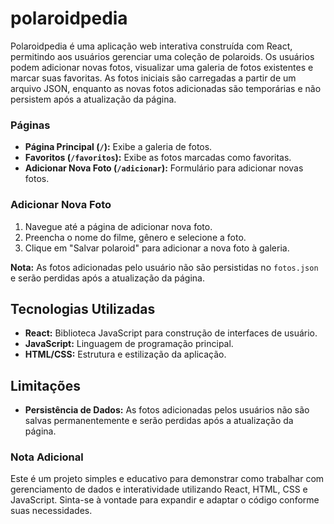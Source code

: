 # polaroidpedia
Polaroidpedia é uma aplicação web interativa construída com React, permitindo aos usuários gerenciar uma coleção de polaroids. Os usuários podem adicionar novas fotos, visualizar uma galeria de fotos existentes e marcar suas favoritas. As fotos iniciais são carregadas a partir de um arquivo JSON, enquanto as novas fotos adicionadas são temporárias e não persistem após a atualização da página.

### Páginas

- **Página Principal (`/`):** Exibe a galeria de fotos.
- **Favoritos (`/favoritos`):** Exibe as fotos marcadas como favoritas.
- **Adicionar Nova Foto (`/adicionar`):** Formulário para adicionar novas fotos.

### Adicionar Nova Foto

1. Navegue até a página de adicionar nova foto.
2. Preencha o nome do filme, gênero e selecione a foto.
3. Clique em "Salvar polaroid" para adicionar a nova foto à galeria.

**Nota:** As fotos adicionadas pelo usuário não são persistidas no `fotos.json` e serão perdidas após a atualização da página.

## Tecnologias Utilizadas

- **React:** Biblioteca JavaScript para construção de interfaces de usuário.
- **JavaScript:** Linguagem de programação principal.
- **HTML/CSS:** Estrutura e estilização da aplicação.

## Limitações

- **Persistência de Dados:** As fotos adicionadas pelos usuários não são salvas permanentemente e serão perdidas após a atualização da página.

### Nota Adicional

Este é um projeto simples e educativo para demonstrar como trabalhar com gerenciamento de dados e interatividade utilizando React, HTML, CSS e JavaScript. Sinta-se à vontade para expandir e adaptar o código conforme suas necessidades.
